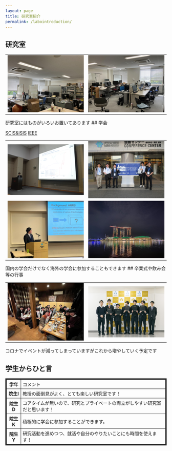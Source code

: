 ```yaml
---
layout: page
title: 研究室紹介
permalink: /labointroduction/
---
```

## 研究室
<table>
    <tr>
        <td><img src="/public/img/lab1.jpg" alt=""></td>
        <td><img src="/public/img/lab2.jpg" alt=""></td>
    </tr>
</table>
研究室にはものがいろいお置いてあります
## 学会

[SCIS&ISIS](https://www.google.com/url?sa=t&source=web&rct=j&opi=89978449&url=http://soft-cr.org/scis/2024/&ved=2ahUKEwisr7DA84SIAxWWj68BHT6SDRIQFnoECAgQAQ&usg=AOvVaw1I3nQyUM5TXF1intbgu0cG)
[IEEE](https://www.ipsj.or.jp/annai/kanrenlink/IEEE.html)

<table>
    <tr>
        <td><img src="/public/img/20171012-120525-0.jpg" alt=""></td>
        <td><img src="/public/img/IEEE1.jpg" alt=""></td>
    </tr>
    <tr>
        <td><img src="/public/img/IEEE2.jpg" alt=""></td>
        <td><img src="/public/img/S__3.jpg" alt=""></td>
    </tr>
</table>
国内の学会だけでなく海外の学会に参加することもできます
## 卒業式や飲み会等の行事
<table>
    <tr>
        <td><img src="/public/img/gradCeremony.jpg" alt=""></td>
        <td><img src="/public/img/graduate.jpg" alt=""></td>
    </tr>
</table>
コロナでイベントが減ってしまっていますがこれから増やしていく予定です

## 学生からひと言


<table style="border-collapse: collapse; border: solid 3px;">
    <tr>
        <th style="padding: 4px 5px; border: solid 1px;">学年</th>
        <td style="padding: 4px 5px; border: solid 1px;">コメント</td>
    </tr>
    <tr>
        <th style="padding: 4px 5px; border: solid 1px;">院生I</th>
        <td style="padding: 4px 5px; border: solid 1px;">教授の面倒見がよく、とても楽しい研究室です！</td>
    </tr>
    <tr>
        <th style="padding: 4px 5px; border: solid 1px;">院生D</th>
        <td style="padding: 4px 5px; border: solid 1px;">コアタイムが無いので、研究とプライベートの両立がしやすい研究室だと思います！</a></td>
    </tr>
    <tr>
        <th style="padding: 4px 5px; border: solid 1px;">院生K</th>
        <td style="padding: 4px 5px; border: solid 1px;">積極的に学会に参加することができます。</a></td>
    </tr>
    <tr>
        <th style="padding: 4px 5px; border: solid 1px;">院生Y</th>
        <td style="padding: 4px 5px; border: solid 1px;">研究活動を進めつつ、就活や自分のやりたいことにも時間を使えます！</td>
    </tr>
</table>